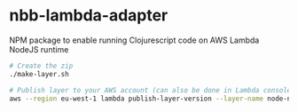 # nbb-lambda-adapter
NPM package to enable running Clojurescript code on AWS Lambda NodeJS runtime

```bash
# Create the zip
./make-layer.sh

# Publish layer to your AWS account (can also be done in Lambda console)
aws --region eu-west-1 lambda publish-layer-version --layer-name node-nbb-va --compatible-runtimes nodejs14.x --zip-file fileb://layer.zip
```
